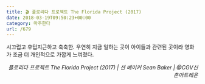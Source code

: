 ```yaml
---
title: 🎬 플로리다 프로젝트 The Florida Project (2017)
date: 2018-03-19T09:50:23+00:00
category: 마주한다
url: /679
---
```


시끄럽고 후덥지근하고 축축한. 우연히 지금 일하는 곳이 아이들과 관련된 곳이라 영화가 조금 더 개인적으로 가깝게 느껴졌다.

<p style="text-align:right">
  <em>플로리다 프로젝트 The Florida Project (2017) | 션 베이커 Sean Baker</em><em>&nbsp;| @CGV신촌아트레온</em>
</p>